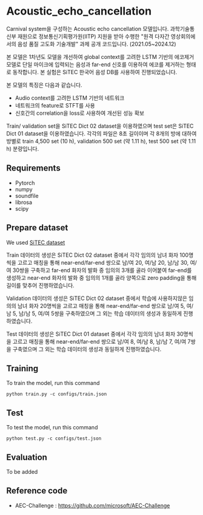 # Acoustic_echo_cancellation
Carnival system을 구성하는 Acoustic echo cancellation 모델입니다. 과학기술통신부 재원으로 정보통신기획평가원(IITP) 지원을 받아 수행한 "원격 다자간 영상회의에서의 음성 품질 고도화 기술개발" 과제 공개 코드입니다. (2021.05~2024.12)

본 모델은 1차년도 모델을 개선하여 global context를 고려한 LSTM 기반의 에코제거 모델로 단일 마이크에 입력되는 음성과 far-end 신호를 이용하여 에코를 제거하는 형태로 동작합니다. 본 실험은 SiTEC 한국어 음성 DB를 사용하여 진행되었습니다.

본 모델의 특징은 다음과 같습니다.
* Audio context를 고려한 LSTM 기반의 네트워크
* 네트워크의 feature로 STFT를 사용
* 신호간의 correlation을 loss로 사용하여 개선된 성능 확보

Train/ validation set을 SiTEC Dict 02 dataset을 이용하였으며 test set은 SiTEC Dict 01 dataset을 이용하였습니다.
각각의 파일은 8초 길이이며 각 8개의 방에 대하여 방별로 train 4,500 set (10 h), validation 500 set (약 1.11 h), test 500 set (약 1.11 h) 분량입니다.

## Requirements
* Pytorch
* numpy
* soundfile
* librosa
* scipy

## Prepare dataset
We used [SiTEC dataset](http://sitec.or.kr)

Train 데이터의 생성은 SiTEC Dict 02 dataset 중에서 각각 임의의 남녀 화자 100명씩을 고르고 매칭을 통해 near-end/far-end 쌍으로 남/여 20, 여/남 20, 남/남 30, 여/여 30쌍을 구축하고 far-end 화자의 발화 중 임의의 3개를 골라 이어붙여 far-end를 생성하고 near-end 화자의 발화 중 임의의 1개를 골라 양쪽으로 zero padding을 통해 길이를 맞추어 진행하였습니다.

Validation 데이터의 생성은 SiTEC Dict 02 dataset 중에서 학습에 사용하지않은 임의의 남녀 화자 20명씩을 고르고 매칭을 통해 near-end/far-end 쌍으로 남/여 5, 여/남 5, 남/남 5, 여/여 5쌍을 구축하였으며 그 외는 학습 데이터의 생성과 동일하게 진행하였습니다.

Test 데이터의 생성은 SiTEC Dict 01 dataset 중에서 각각 임의의 남녀 화자 30명씩을 고르고 매칭을 통해 near-end/far-end 쌍으로 남/여 8, 여/남 8, 남/남 7, 여/여 7쌍을 구축였으며 그 외는 학습 데이터의 생성과 동일하게 진행하였습니다.

## Training
To train the model, run this command

    python train.py -c configs/train.json
    
## Test
To test the model, run this command

    python test.py -c configs/test.json

## Evaluation
To be added

## Reference code
* AEC-Challenge : https://github.com/microsoft/AEC-Challenge
